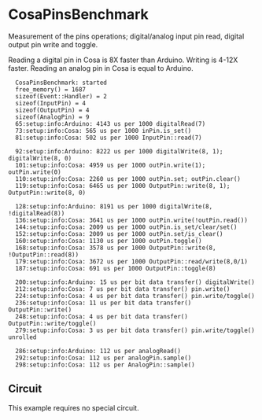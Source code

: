 CosaPinsBenchmark
=================

Measurement of the pins operations; digital/analog input pin read,
digital output pin write and toggle. 

Reading a digital pin in Cosa is 8X faster than Arduino. Writing is
4-12X faster. Reading an analog pin in Cosa is equal to Arduino.

      CosaPinsBenchmark: started  
      free_memory() = 1687  
      sizeof(Event::Handler) = 2  
      sizeof(InputPin) = 4  
      sizeof(OutputPin) = 4  
      sizeof(AnalogPin) = 9  
      65:setup:info:Arduino: 4143 us per 1000 digitalRead(7)  
      73:setup:info:Cosa: 565 us per 1000 inPin.is_set()  
      81:setup:info:Cosa: 502 us per 1000 InputPin::read(7)  

      92:setup:info:Arduino: 8222 us per 1000 digitalWrite(8, 1); digitalWrite(8, 0)  
      101:setup:info:Cosa: 4959 us per 1000 outPin.write(1); outPin.write(0)  
      110:setup:info:Cosa: 2260 us per 1000 outPin.set; outPin.clear()  
      119:setup:info:Cosa: 6465 us per 1000 OutputPin::write(8, 1); OutputPin::write(8, 0)  

      128:setup:info:Arduino: 8191 us per 1000 digitalWrite(8, !digitalRead(8))  
      136:setup:info:Cosa: 3641 us per 1000 outPin.write(!outPin.read())  
      144:setup:info:Cosa: 2009 us per 1000 outPin.is_set/clear/set()  
      152:setup:info:Cosa: 2009 us per 1000 outPin.set/is_clear()  
      160:setup:info:Cosa: 1130 us per 1000 outPin.toggle()  
      168:setup:info:Cosa: 3578 us per 1000 OutputPin::write(8, !OutputPin::read(8))  
      179:setup:info:Cosa: 3672 us per 1000 OutputPin::read/write(8,0/1)  
      187:setup:info:Cosa: 691 us per 1000 OutputPin::toggle(8)  

      200:setup:info:Arduino: 15 us per bit data transfer() digitalWrite()  
      212:setup:info:Cosa: 7 us per bit data transfer() pin.write()  
      224:setup:info:Cosa: 4 us per bit data transfer() pin.write/toggle()  
      236:setup:info:Cosa: 11 us per bit data transfer() OutputPin::write()  
      248:setup:info:Cosa: 4 us per bit data transfer() OutputPin::write/toggle()  
      279:setup:info:Cosa: 3 us per bit data transfer() pin.write/toggle() unrolled  

      286:setup:info:Arduino: 112 us per analogRead()  
      292:setup:info:Cosa: 112 us per analogPin.sample()  
      298:setup:info:Cosa: 112 us per AnalogPin::sample()  

Circuit
-------
This example requires no special circuit. 




